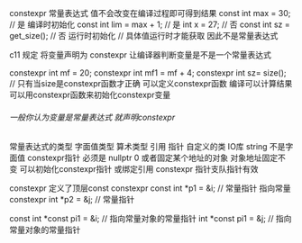 constexpr
常量表达式
值不会改变在编译过程即可得到结果
const int max = 30; // 是 编译时初始化
const int lim = max + 1; // 是
int x = 27; // 否
const int sz = get_size(); // 否  运行时初始化
// 具体值运行时才能获取 因此不是常量表达式

c11 规定  将变量声明为 constexpr 让编译器判断变量是不是一个常量表达式

constexpr int mf = 20;
constexpr int mf1 = mf + 4;
constexpr int sz= size(); // 只有当size是constexpr函数才正确
可以定义constexpr函数 编译可以计算结果 可以用constexpr函数来初始化constexpr变量
###### 一般你认为变量是常量表达式 就声明constexpr
常量表达式的类型 字面值类型
算术类型 引用 指针
自定义的类 IO库 string 不是字面值
constexpr指针 必须是 nullptr 0 或者固定某个地址的对象
对象地址固定不变 可以初始化constexpr指针 或绑定引用
constexpr 指针支队指针有效

constexpr 定义了顶层const
constexpr const int *p1 = &i; // 常量指针 指向常量
constexpr int *p2 = &j; // 常量指针

const int *const pi1 = &i; // 指向常量对象的常量指针
int *const pi1 = &j; // 指向常量对象的常量指针